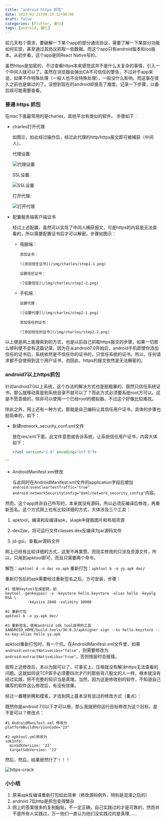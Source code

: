 ```yaml
---
title: "android https 抓包"
date: 2023-03-21T08:10:12+08:00
draft: false
categories: [flutter, 量化] 
tags: [android, 量化]
---
```

前几天有个需求，要破解一下某个app的部分通讯协议，需要了解一下某部分功能如何实现，甚至通过其协议抓取一些数据。而这个app只有android版本和ios版本。从初步看，这个app是同React Native写的。

虽然https是加密的，不过查看https本来感觉这并不是什么太复杂的事情，引入一个中间人就可以了。虽然在浏览器会弹出CA不可信任的警告，不过对于app来说，如果不作特殊处理（一般人也不会特殊处理），一般没什么影响。而这事在很久之前也是做过的了。没想到现在的android却提高了难度。记录一下步骤，以备后续可能需要查看。

### 普通 https 抓包

在mac下面最常用的是charles，其他平台有类似的软件。 步骤如下：

- charles打开代理

    如图示，如此经过操作后，经过此代理的http/https报文即可被捕获（中间人）。

    代理设置:

    ![代理设置](/img/charles/step0-1.png)

    SSL设置:

    ![SSL设置](/img/charles/step0-0.png)

    打开代理:

    ![打开代理](/img/charles/step0-2.png)

- 配置服务端客户端证书

    经过上述配置，虽然可以实现了中间人捕获报文，可是https的内容是无法查看的，所以需要配置证书后才可以解密。步骤如图示：

  - 电脑端：

        添加证书：

        ![添加信任证书](/img/charles/step1-1.png)

        设置信任证书：

        ![设置信任](/img/charles/step1-2.png)

  - 手机端：

        设置代理：

        ![设置代理](/img/charles/step2-1.png)

        添加信任的证书：

        ![添加信任的证书](/img/charles/step2-2.png)

以上便是网上能搜索到的方式，也是以前自己抓取https报文的步骤，如果一切那么顺利便不会有这篇记录。因为在从android7.0开始后，android手机即使你添加信任的证书后，系统依然是不信任你的证书的，只信任系统的证书。所以，任何请求都不会使用到这个用户证书，也因此，https的报文依然是无法解密的。

### android7以上https抓包

针对android7.0以上系统，这个办法的解决方式也是挺粗暴的，既然只信任系统证书，那么就移动真是到系统目录不就可以了？而此方式必须要系统root方可以。这是不愿意做的，除非可以使用一个已经root的模拟器，不过这个好像比较难找。

除此之外，网上还有一种方式，那就是自己编码让其信任用户证书。具体的步骤也挺简单的，如下：

- 新建network_security_conf.xml文件
  
    放在res/xml下面，此文件意思就告诉系统，让系统信任用户证书，内容大体如下：

  ```xml
  <?xml version="1.0" encoding="utf-8"?>

<network-security-config>
    <trust-anchors>
        <!-- 信任系统预装 CA 证书 -->
        <certificates src="system" />
        <!-- 信任用户添加的 CA 证书，Charles 和 Fiddler 抓包工具安装的证书属于此类 -->
        <certificates src="user" />
    </trust-anchors>
</network-security-config>
  ```

- AndroidManifest.xml修改

    与此同时在AndroidManifest.xml文件的application字段后增加`android:usesCleartextTraffic="true" android:networkSecurityConfig="@xml/network_security_config"`内容。

然而，这个app并非自己所写的，本来就没有源码，所以必须反编译后修改，再重新签名。这个方式网上也有比较详细的方式，大体涉及三个工具：


1. apktool，编译和反编译apk，从apk中提取图片和布局资源

2. dex2jar，将可运行文件classes.dex反编译为jar源码文件

3. jd-gui，查看jar源码文件

网上已经有比较详细的方式，这里不再累赘。而现实修改的只涉及资源文件，所以，只用到apktool即可，而且只需要两个命令。

解包：`apktool d -o dec xx.apk`  重新打包：`apktool b -o yy.apk dec/`

重新打包后的apk需要经过重新签名之后，方可安装，步骤：
```shell
#1 使用keytool生成密钥，如
keytool -genkeypair -v -keystore hello.keystore -alias hello -keyalg RSA \
          -keysize 2048 -validity 10000

#2 重新打包
apktool b -o yy.apk dec/

#3 重新签名，使用android sdk tool自带的工具
$ANDROID_HOME/build-tools/30.0.3/apksigner sign --ks hello.keystore --ks-key-alias hello yy.apk
```

apktool重新打包时，有一个坑。在AndroidManifest.xml文件里，如果`android:extractNativeLibs="false"`，则需要修改为`android:extractNativeLibs="true"`，否则按装时会报错。

按照上述修改后，本以为就可以了，可事实上，压根就没有解决https无法查看的问题。这就如同说TCP挥手必须要四次才行的那些背八股文的人一样，根本就没有经过实践，把不完整的知识当是真理。当然，因为这是修改别的软件，不知道自己编写的软件这么修改后，有没有效果。

经过一番瞎折腾和摸索，才找到网上基本没有说过的修改方式（重点）：

既然你是android 7.0以下才可以用，那么我就把你运行目标修改为这个目标，是不是可以？修改点：

```
#1 AndroidManifest.xml 修改为
platformBuildVersionCode="23"

#2 apktool.yml修改为
sdkInfo:
  minSdkVersion: '23'
  targetSdkVersion: '23'
```

然后，然后，结果居然行了！！！

![https-crack](/img/charles/https_crack.png)

### 小小结

1. 原来apk反编译重新打包如此简单（修改源码例外，特别是混淆之后的）
2. android 7后http是抓包变得繁杂
3. 网上的答案很多的复制黏贴，不一定正确，自己实践过的才是可靠的，然而并不是所有人实践过，万一他们一直认为他们没实践过的是真理……

